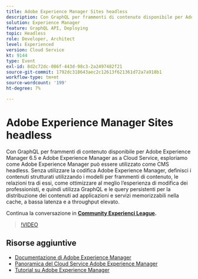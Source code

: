 ```yaml
---
title: Adobe Experience Manager Sites headless
description: Con GraphQL per frammenti di contenuto disponibile per Adobe Experience Manager 6.5 e Adobe Experience Manager as a Cloud Service, esploriamo come Adobe Experience Manager può essere utilizzato come CMS headless. Senza utilizzare la codifica Adobe Experience Manager, definisci i contenuti strutturati utilizzando i modelli per frammenti di contenuto, le relazioni tra di essi, come ottimizzare al meglio l’esperienza di modifica dei professionisti, e quindi utilizza GraphQL e le query persistenti per la distribuzione dei contenuti ad applicazioni e servizi memorizzabili nella cache, a bassa latenza e a throughput elevato.
solution: Experience Manager
feature: GraphQL API, Deploying
topic: Headless
role: Developer, Architect
level: Experienced
version: Cloud Service
kt: 9144
type: Event
exl-id: 8d2c72dc-086f-443d-98c3-2a2497482f21
source-git-commit: 1792dc318643aec2c12613f621361d72a7a918b1
workflow-type: tm+mt
source-wordcount: '199'
ht-degree: 7%

---
```


# Adobe Experience Manager Sites headless

Con GraphQL per frammenti di contenuto disponibile per Adobe Experience Manager 6.5 e Adobe Experience Manager as a Cloud Service, esploriamo come Adobe Experience Manager può essere utilizzato come CMS headless. Senza utilizzare la codifica Adobe Experience Manager, definisci i contenuti strutturati utilizzando i modelli per frammenti di contenuto, le relazioni tra di essi, come ottimizzare al meglio l’esperienza di modifica dei professionisti, e quindi utilizza GraphQL e le query persistenti per la distribuzione dei contenuti ad applicazioni e servizi memorizzabili nella cache, a bassa latenza e a throughput elevato.

Continua la conversazione in **[Community Experienci League](https://adobe.ly/39H5BWo).**

>[!VIDEO](https://video.tv.adobe.com/v/337576/?quality=12&learn=on&hidetitle=true)

## Risorse aggiuntive

- [Documentazione di Adobe Experience Manager ](https://experienceleague.adobe.com/docs/experience-manager-cloud-service.html?lang=it)
- [Panoramica del Cloud Service Adobe Experience Manager](https://experienceleague.adobe.com/docs/experience-manager-cloud-service/overview/home.html)
- [Tutorial su Adobe Experience Manager](https://experienceleague.adobe.com/docs/experience-manager-tutorials.html)
